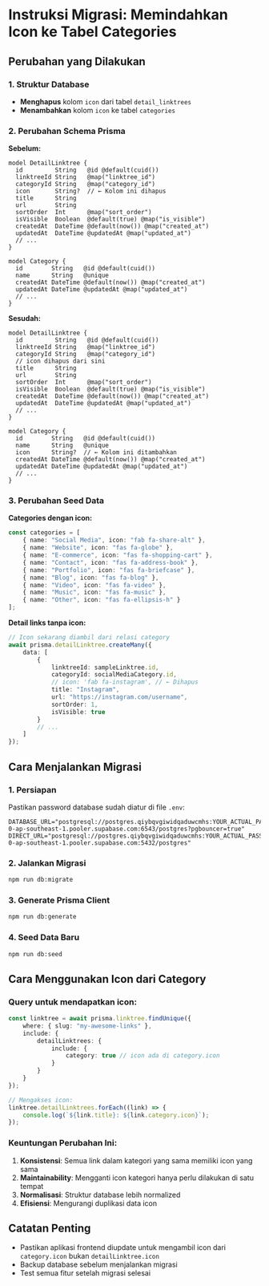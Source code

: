# Instruksi Migrasi: Memindahkan Icon ke Tabel Categories

## Perubahan yang Dilakukan

### 1. Struktur Database

-   **Menghapus** kolom `icon` dari tabel `detail_linktrees`
-   **Menambahkan** kolom `icon` ke tabel `categories`

### 2. Perubahan Schema Prisma

**Sebelum:**

```prisma
model DetailLinktree {
  id         String   @id @default(cuid())
  linktreeId String   @map("linktree_id")
  categoryId String   @map("category_id")
  icon       String?  // ← Kolom ini dihapus
  title      String
  url        String
  sortOrder  Int      @map("sort_order")
  isVisible  Boolean  @default(true) @map("is_visible")
  createdAt  DateTime @default(now()) @map("created_at")
  updatedAt  DateTime @updatedAt @map("updated_at")
  // ...
}

model Category {
  id        String   @id @default(cuid())
  name      String   @unique
  createdAt DateTime @default(now()) @map("created_at")
  updatedAt DateTime @updatedAt @map("updated_at")
  // ...
}
```

**Sesudah:**

```prisma
model DetailLinktree {
  id         String   @id @default(cuid())
  linktreeId String   @map("linktree_id")
  categoryId String   @map("category_id")
  // icon dihapus dari sini
  title      String
  url        String
  sortOrder  Int      @map("sort_order")
  isVisible  Boolean  @default(true) @map("is_visible")
  createdAt  DateTime @default(now()) @map("created_at")
  updatedAt  DateTime @updatedAt @map("updated_at")
  // ...
}

model Category {
  id        String   @id @default(cuid())
  name      String   @unique
  icon      String?  // ← Kolom ini ditambahkan
  createdAt DateTime @default(now()) @map("created_at")
  updatedAt DateTime @updatedAt @map("updated_at")
  // ...
}
```

### 3. Perubahan Seed Data

**Categories dengan icon:**

```typescript
const categories = [
    { name: "Social Media", icon: "fab fa-share-alt" },
    { name: "Website", icon: "fas fa-globe" },
    { name: "E-commerce", icon: "fas fa-shopping-cart" },
    { name: "Contact", icon: "fas fa-address-book" },
    { name: "Portfolio", icon: "fas fa-briefcase" },
    { name: "Blog", icon: "fas fa-blog" },
    { name: "Video", icon: "fas fa-video" },
    { name: "Music", icon: "fas fa-music" },
    { name: "Other", icon: "fas fa-ellipsis-h" }
];
```

**Detail links tanpa icon:**

```typescript
// Icon sekarang diambil dari relasi category
await prisma.detailLinktree.createMany({
    data: [
        {
            linktreeId: sampleLinktree.id,
            categoryId: socialMediaCategory.id,
            // icon: 'fab fa-instagram', // ← Dihapus
            title: "Instagram",
            url: "https://instagram.com/username",
            sortOrder: 1,
            isVisible: true
        }
        // ...
    ]
});
```

## Cara Menjalankan Migrasi

### 1. Persiapan

Pastikan password database sudah diatur di file `.env`:

```env
DATABASE_URL="postgresql://postgres.qiybqvgiwidqaduwcmhs:YOUR_ACTUAL_PASSWORD@aws-0-ap-southeast-1.pooler.supabase.com:6543/postgres?pgbouncer=true"
DIRECT_URL="postgresql://postgres.qiybqvgiwidqaduwcmhs:YOUR_ACTUAL_PASSWORD@aws-0-ap-southeast-1.pooler.supabase.com:5432/postgres"
```

### 2. Jalankan Migrasi

```bash
npm run db:migrate
```

### 3. Generate Prisma Client

```bash
npm run db:generate
```

### 4. Seed Data Baru

```bash
npm run db:seed
```

## Cara Menggunakan Icon dari Category

### Query untuk mendapatkan icon:

```typescript
const linktree = await prisma.linktree.findUnique({
    where: { slug: "my-awesome-links" },
    include: {
        detailLinktrees: {
            include: {
                category: true // icon ada di category.icon
            }
        }
    }
});

// Mengakses icon:
linktree.detailLinktrees.forEach((link) => {
    console.log(`${link.title}: ${link.category.icon}`);
});
```

### Keuntungan Perubahan Ini:

1. **Konsistensi**: Semua link dalam kategori yang sama memiliki icon yang sama
2. **Maintainability**: Mengganti icon kategori hanya perlu dilakukan di satu tempat
3. **Normalisasi**: Struktur database lebih normalized
4. **Efisiensi**: Mengurangi duplikasi data icon

## Catatan Penting

-   Pastikan aplikasi frontend diupdate untuk mengambil icon dari `category.icon` bukan `detailLinktree.icon`
-   Backup database sebelum menjalankan migrasi
-   Test semua fitur setelah migrasi selesai
